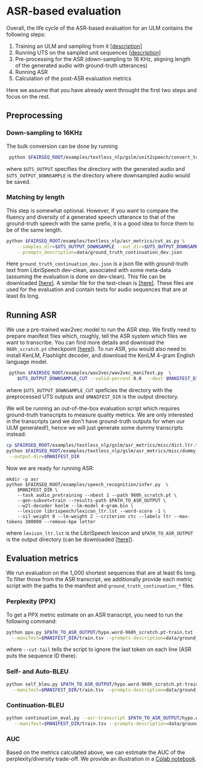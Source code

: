 # ASR-based evaluation

Overall, the life cycle of the ASR-based evaluation for an ULM contains the following steps:
 1. Training an ULM and sampling from it [[description]](./../../ulm)
 2. Running UTS on the sampled unit sequences [[description]](./../../unit2speech)
 3. Pre-processing for the ASR (down-sampling to 16 KHz, aligning length of the generated audio with ground-truth utterances)
 4. Running ASR
 5. Calculation of the post-ASR evaluation metrics

Here we assume that you have already went throught the first two steps and focus on the rest.

## Preprocessing
### Down-sampling to 16KHz
The bulk conversion can be done by running
```bash
 python $FAIRSEQ_ROOT/examples/textless_nlp/gslm/unit2speech/convert_to_16k.py $UTS_OUTPUT $UTS_OUTPUT_DOWNSAMPLE
 ```
 where `$UTS_OUTPUT` specifies the directory with the generated audio and `$UTS_OUTPUT_DOWNSAMPLE` is the directory where downsampled audio would be saved.

 ### Matching by length
This step is somewhat optional. However, if you want to compare the fluency and diversity of a generated speech utterance to that of the ground-truth speech with the same prefix, it is a good idea to force them to be of the same length.
```bash
python $FAIRSEQ_ROOT/examples/textless_nlp/asr_metrics/cut_as.py \
    --samples_dir=$UTS_OUTPUT_DOWNSAMPLE --out_dir=$UTS_OUTPUT_DOWNSAMPLE_CUT \
    --prompts_description=data/ground_truth_continuation_dev.json
```

Here `ground_truth_continuation_dev.json` is a json file with ground-truth text from LibriSpeech dev-clean, associated with some meta-data (assuming the evaluation is done on dev-clean). This file can be downloaded [[here]](https://dl.fbaipublicfiles.com/textless_nlp/gslm/eval_data/ground_truth_continuation_dev.json). A similar file for the test-clean is [[here]](https://dl.fbaipublicfiles.com/textless_nlp/gslm/eval_data/ground_truth_continuation_test.json). These files are used for the evaluation and contain texts for audio sequences that are at least 6s long.

## Running ASR
We use a pre-trained wav2vec model to run the ASR step. We firstly need to prepare manifest files which, roughly, tell the ASR system which files we want to transcribe. You can find more details and download the `960h_scratch.pt` checkpoint
[[here]](https://github.com/pytorch/fairseq/blob/master/examples/wav2vec/README.md)). To run ASR, you would also need to
install KenLM, Flashlight decoder, and download the KenLM 4-gram English language model.

```bash
 python $FAIRSEQ_ROOT/examples/wav2vec/wav2vec_manifest.py  \
    $UTS_OUTPUT_DOWNSAMPLE_CUT --valid-percent 0.0  --dest $MANIFEST_DIR --ext wav
```
where `$UTS_OUTPUT_DOWNSAMPLE_CUT` speficies the directory with the preprocessed UTS outputs and `$MANIFEST_DIR` is the output directory.

We will be running an out-of-the-box evaluation script which requires ground-truth transcripts to measure quality metrics. We are only
interested in the transcripts (and we don't have ground-truth outputs for when our ULM generated!), hence we will just generate
some dummy transcripts instead:
```bash
cp $FAIRSEQ_ROOT/examples/textless_nlp/gslm/asr_metrics/misc/dict.ltr.txt $MANIFEST_DIR
python $FAIRSEQ_ROOT/examples/textless_nlp/gslm/asr_metrics/misc/dummy_asr_data.py  --tsv=$MANIFEST_DIR/train.tsv \
 --output-dir=$MANIFEST_DIR
```

Now we are ready for running ASR:
```
mkdir -p asr
python $FAIRSEQ_ROOT/examples/speech_recognition/infer.py  \
    $MANIFEST_DIR \
    --task audio_pretraining --nbest 1 --path 960h_scratch.pt \
    --gen-subset=train --results-path $PATH_TO_ASR_OUTPUT \
    --w2l-decoder kenlm --lm-model 4-gram.bin \
    --lexicon librispeech/lexicon_ltr.lst --word-score -1 \
    --sil-weight 0 --lm-weight 2 --criterion ctc --labels ltr --max-tokens 300000 --remove-bpe letter
```
where `lexicon_ltr.lst` is the LibriSpeech lexicon and `$PATH_TO_ASR_OUTPUT` is the output directory (can be downloaded [[here]](https://dl.fbaipublicfiles.com/textless_nlp/gslm/eval_data/lexicon_ltr.lst)).

## Evaluation metrics
We run evaluation on the 1_000 shortest sequences that are at least 6s long. To filter those from the ASR transcript, we additionally provide each metric script with the paths to the manifest and `ground_truth_continuation_*` files.

### Perplexity (PPX)
To get a PPX metric estimate on an ASR transcript, you need to run the following command:
```bash
python ppx.py $PATH_TO_ASR_OUTPUT/hypo.word-960h_scratch.pt-train.txt --cut-tail\
  --manifest=$MANIFEST_DIR/train.tsv --prompts-description=data/ground_truth_continuation_dev.json
```
where `--cut-tail` tells the script to ignore the last token on each line (ASR puts the sequence ID there).

### Self- and Auto-BLEU
```bash
python self_bleu.py $PATH_TO_ASR_OUTPUT/hypo.word-960h_scratch.pt-train.txt  --cut-tail \
  --manifest=$MANIFEST_DIR/train.tsv --prompts-description=data/ground_truth_continuation_dev.json
```

### Continuation-BLEU
```bash
python continuation_eval.py --asr-transcript $PATH_TO_ASR_OUTPUT/hypo.word-960h_scratch.pt-train.txt \
   --manifest=$MANIFEST_DIR/train.tsv --prompts-description=data/ground_truth_continuation_dev.json
```

### AUC
Based on the metrics calculated above, we can estimate the AUC of the perplexity/diversity trade-off. We provide an illustration in a [Colab notebook](https://colab.research.google.com/drive/1pVPfOVax_PU3MkYdHRSsa-SI8GBUldNt?usp=sharing).
